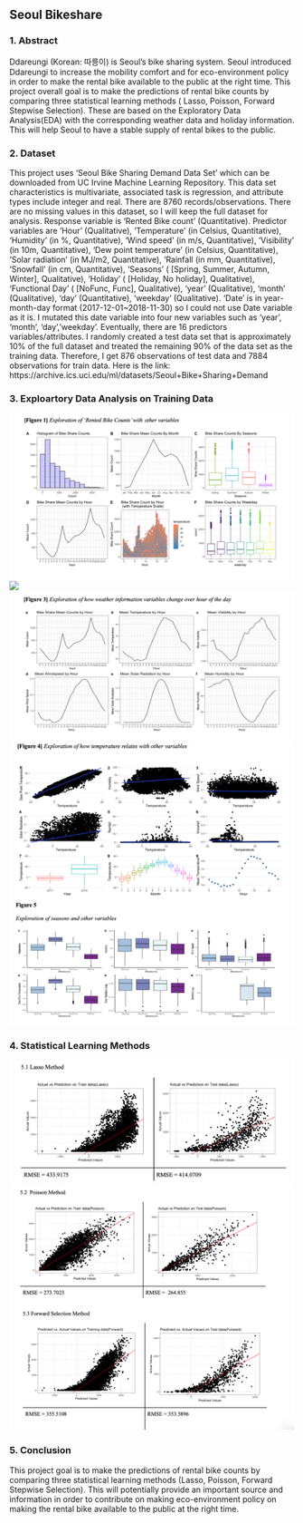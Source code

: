 ## Seoul Bikeshare 

### 1. Abstract
<dl>
Ddareungi (Korean: 따릉이) is Seoul’s bike sharing system. Seoul introduced Ddareungi to increase the mobility comfort and for eco-environment policy in order to make the rental bike available to the public at the right time. This project overall goal is to make the predictions of rental bike counts by comparing three statistical learning methods ( Lasso, Poisson, Forward Stepwise Selection). These are based on the Exploratory Data Analysis(EDA) with the corresponding weather data and holiday information. This will help Seoul to have a stable supply of rental bikes to the public.
</dl> 

### 2. Dataset

<dl> This project uses ‘Seoul Bike Sharing Demand Data Set’ which can be downloaded from UC Irvine Machine Learning Repository. This data set characteristics is multivariate, associated task is regression, and attribute types include integer and real. There are 8760 records/observations. There are no missing values in this dataset, so I will keep the full dataset for analysis.
Response variable is ‘Rented Bike count’ (Quantitative). Predictor variables are ‘Hour’ (Qualitative), ‘Temperature’ (in Celsius, Quantitative), ‘Humidity’ (in %, Quantitative), ‘Wind speed’ (in m/s, Quantitative), ‘Visibility’ (in 10m, Quantitative), ‘Dew point temperature’ (in Celsius, Quantitative), ‘Solar radiation’ (in MJ/m2, Quantitative), ‘Rainfall (in mm, Quantitative), ‘Snowfall’ (in cm, Quantitative), ‘Seasons’ ( [Spring, Summer, Autumn, Winter], Qualitative), ‘Holiday’ ( [Holiday, No holiday], Qualitative), ‘Functional Day’ ( [NoFunc, Func], Qualitative), ‘year’ (Qualitative), ‘month’ (Qualitative), ‘day’ (Quantitative), ‘weekday’ (Qualitative). ‘Date’ is in year-month-day format (2017-12-01~2018-11-30) so I could not use Date variable as it is. I mutated this date variable into four new variables such as ‘year’, ‘month’, ‘day’,’weekday’. Eventually, there are 16 predictors variables/attributes.
I randomly created a test data set that is approximately 10% of the full dataset and treated the remaining 90% of the data set as the training data. Therefore, I get 876 observations of test data and 7884 observations for train data. Here is the link: https://archive.ics.uci.edu/ml/datasets/Seoul+Bike+Sharing+Demand </dd>

</dl> 

### 3. Exploartory Data Analysis on Training Data
<img src = "Image_folder/Figure1.png">
<img src = "Image_folder/Figure2.png| width=100">
<img src = "Image_folder/Figure3.png">
<img src = "Image_folder/Figure4.png">
<img src = "Image_folder/Figure5.png">

### 4. Statistical Learning Methods
<img src = "Image_folder/Lasso.png">
<img src = "Image_folder/Poisson.png">
<img src = "Image_folder/Forward_selection.png">

### 5. Conclusion
This project goal is to make the predictions of rental bike counts by comparing three statistical learning methods (Lasso, Poisson, Forward Stepwise Selection). This will potentially provide an important source and information in order to contribute on making eco-environment policy on making the rental bike available to the public at the right time.

